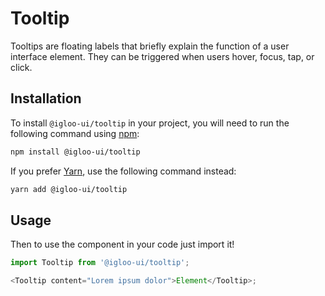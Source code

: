 # Tooltip

Tooltips are floating labels that briefly explain the function of a user interface element. They can be triggered when users hover, focus, tap, or click.

<Example is="custom" />

<ReferenceLinks is="custom" />

## Installation

To install `@igloo-ui/tooltip` in your project, you will need to run the following command using [npm](https://www.npmjs.com/):

```bash
npm install @igloo-ui/tooltip
```

If you prefer [Yarn](https://classic.yarnpkg.com/en/), use the following command instead:

```bash
yarn add @igloo-ui/tooltip
```

## Usage

Then to use the component in your code just import it!

```js
import Tooltip from '@igloo-ui/tooltip';

<Tooltip content="Lorem ipsum dolor">Element</Tooltip>;
```
